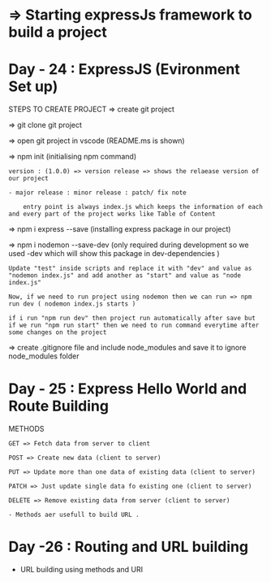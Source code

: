 # => Starting expressJs framework to build a project

# Day - 24 : ExpressJS (Evironment Set up)

STEPS TO CREATE PROJECT
=> create git project

=> git clone git project

=> open git project in vscode (README.ms is shown)

=> npm init (initialising npm command)

    version : (1.0.0) => version release => shows the relaease version of our project

    - major release : minor release : patch/ fix note

        entry point is always index.js which keeps the information of each and every part of the project works like Table of Content

=> npm i express --save (installing express package in our project)

=> npm i nodemon --save-dev (only required during development so we used -dev which will show this package in dev-dependencies )

    Update "test" inside scripts and replace it with "dev" and value as "nodemon index.js" and add another as "start" and value as "node index.js"

    Now, if we need to run project using nodemon then we can run => npm run dev ( nodemon index.js starts )

    if i run "npm run dev" then project run automatically after save but if we run "npm run start" then we need to run command everytime after some changes on the project

=> create .gitignore file and include node_modules and save it to ignore node_modules folder

# Day - 25 : Express Hello World and Route Building

METHODS

    GET => Fetch data from server to client

    POST => Create new data (client to server)

    PUT => Update more than one data of existing data (client to server)

    PATCH => Just update single data fo existing one (client to server)

    DELETE => Remove existing data from server (client to server)

    - Methods aer usefull to build URL .

# Day -26 : Routing and URL building

- URL building using methods and URI
